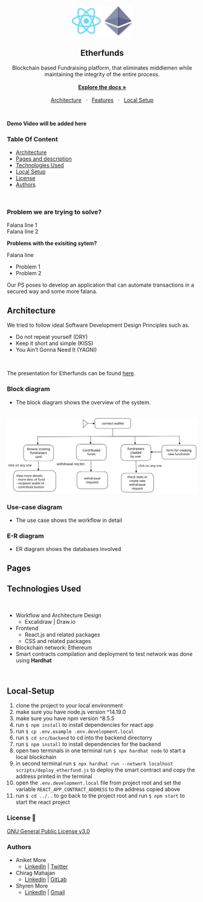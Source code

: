 <br />

<p align="center">
    <img src="public/logo192.png" width="80" height="80"/>
    <img src="public/Ethereum.svg" width="80" height="80"/>
</p>

<h2 align="center">Etherfunds</h2>

<p align="center">
  Blockchain based Fundraising platform, that eliminates middlemen while maintaining the integrity of the entire process.
  <br />
  <br />
  <a href="#table-of-content"><b>Explore the docs »</b></a>
  <br />
  <br />
  <a href="#architecture">Architecture</a>
  &nbsp;&nbsp;·&nbsp;&nbsp;
  <a href="#demonstration">Features</a>
  &nbsp;&nbsp;·&nbsp;&nbsp;
  <a href="#contributing">Local Setup</a>
  <br />
</p>

<br />

**Demo Video will be added here**

### Table Of Content

- [Architecture](#architecture-and-design)
- [Pages and description](#pages)
- [Technologies Used](#technologies-used)
- [Local Setup](#local-setup)
- [License](#license-)
- [Authors](#authors)

<br />

### Problem we are trying to solve?

Falana line 1
<br />
Falana line 2
<br />

**Problems with the exisiting sytem?**

Falana line
- Problem 1
- Problem 2

Our PS poses to develop an application that can automate transactions in a secured way and some more falana.

## Architecture 

We tried to follow ideal Software Development Design Principles such as.
- Do not repeat yourself (DRY)
- Keep it short and simple (KISS)
- You Ain’t Gonna Need It (YAGNI)

<br />

The presentation for Etherfunds can be found [here](https://www.canva.com/design/DAE3pEWUc1Y/Lrnk-dxztwBzIL4UkxrQvg/view#1).

### Block diagram

- The block diagram shows the overview of the system.
<br />
<img src="./docs/block_digram_svg.svg" />
<br />

### Use-case diagram

- The use case shows the workflow in detail

### E-R diagram

- ER diagram shows the databases involved

## Pages

## Technologies Used

<br />

- Workflow and Architecture Design
  - Excalidraw | Draw.io
- Frontend
  - React.js and related packages
  - CSS and related packages
- Blockchain network: Ethereum
- Smart contracts compilation and deployment to test network was done using **Hardhat**

<br />

## Local-Setup

1. clone the project to your local environment
2. make sure you have node.js version ^14.19.0
3. make sure you have npm version ^8.5.5
4. run `$ npm install` to install dependencies for react app
5. run `$ cp .env.example .env.development.local`
6. run `$ cd src/backend` to cd into the backend directorry
7. run `$ npm install` to install dependencies for the backend
8. open two terminals in one terminal run `$ npx hardhat node` to start a local blockchain
9. in second terminal run `$ npx hardhat run --network localhost scripts/deploy_etherfund.js` to deploy the smart contract and copy the address printed in the terminal
10. open the `.env.development.local` file from project root and set the variable `REACT_APP_CONTRACT_ADDRESS` to the address copied above
11. run `$ cd ../..` to go back to the project root and run `$ npm start` to start the react project

### License 📜

[GNU General Public License v3.0](/LICENSE)

### Authors

- Aniket More
    - [LinkedIn](https://www.linkedin.com/in/aniket-more-2b97571b1/) | [Twitter](https://twitter.com/aniket_more311) 
 - Chirag Mahajan
    - [Linkedin](https://www.linkedin.com/in/chirag-mahajan-b09144137/) | [GitLab](https://gitlab.com/chiragmahajan3101)
 - Shyren More
    - [LinkedIn](https://www.linkedin.com/in/shyrenmore/) | [Gmail](mailto:shyren.more30@gmail.com)
